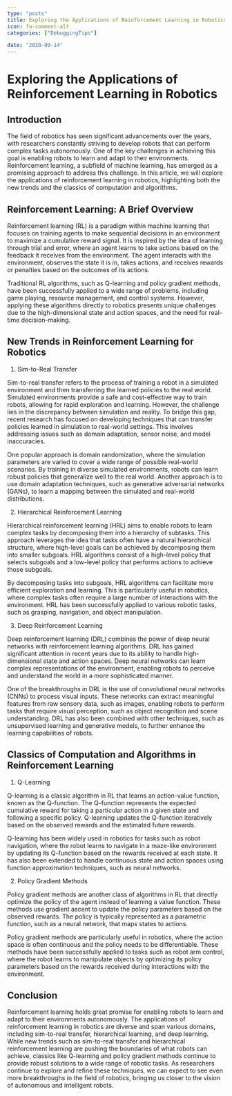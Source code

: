 ```yaml
---
type: "posts"
title: Exploring the Applications of Reinforcement Learning in Robotics
icon: fa-comment-alt
categories: ["DebuggingTips"]

date: "2020-09-14"
---
```




# Exploring the Applications of Reinforcement Learning in Robotics

## Introduction

The field of robotics has seen significant advancements over the years, with researchers constantly striving to develop robots that can perform complex tasks autonomously. One of the key challenges in achieving this goal is enabling robots to learn and adapt to their environments. Reinforcement learning, a subfield of machine learning, has emerged as a promising approach to address this challenge. In this article, we will explore the applications of reinforcement learning in robotics, highlighting both the new trends and the classics of computation and algorithms.

## Reinforcement Learning: A Brief Overview

Reinforcement learning (RL) is a paradigm within machine learning that focuses on training agents to make sequential decisions in an environment to maximize a cumulative reward signal. It is inspired by the idea of learning through trial and error, where an agent learns to take actions based on the feedback it receives from the environment. The agent interacts with the environment, observes the state it is in, takes actions, and receives rewards or penalties based on the outcomes of its actions.

Traditional RL algorithms, such as Q-learning and policy gradient methods, have been successfully applied to a wide range of problems, including game playing, resource management, and control systems. However, applying these algorithms directly to robotics presents unique challenges due to the high-dimensional state and action spaces, and the need for real-time decision-making.

## New Trends in Reinforcement Learning for Robotics

1. Sim-to-Real Transfer

Sim-to-real transfer refers to the process of training a robot in a simulated environment and then transferring the learned policies to the real world. Simulated environments provide a safe and cost-effective way to train robots, allowing for rapid exploration and learning. However, the challenge lies in the discrepancy between simulation and reality. To bridge this gap, recent research has focused on developing techniques that can transfer policies learned in simulation to real-world settings. This involves addressing issues such as domain adaptation, sensor noise, and model inaccuracies.

One popular approach is domain randomization, where the simulation parameters are varied to cover a wide range of possible real-world scenarios. By training in diverse simulated environments, robots can learn robust policies that generalize well to the real world. Another approach is to use domain adaptation techniques, such as generative adversarial networks (GANs), to learn a mapping between the simulated and real-world distributions.

2. Hierarchical Reinforcement Learning

Hierarchical reinforcement learning (HRL) aims to enable robots to learn complex tasks by decomposing them into a hierarchy of subtasks. This approach leverages the idea that tasks often have a natural hierarchical structure, where high-level goals can be achieved by decomposing them into smaller subgoals. HRL algorithms consist of a high-level policy that selects subgoals and a low-level policy that performs actions to achieve those subgoals.

By decomposing tasks into subgoals, HRL algorithms can facilitate more efficient exploration and learning. This is particularly useful in robotics, where complex tasks often require a large number of interactions with the environment. HRL has been successfully applied to various robotic tasks, such as grasping, navigation, and object manipulation.

3. Deep Reinforcement Learning

Deep reinforcement learning (DRL) combines the power of deep neural networks with reinforcement learning algorithms. DRL has gained significant attention in recent years due to its ability to handle high-dimensional state and action spaces. Deep neural networks can learn complex representations of the environment, enabling robots to perceive and understand the world in a more sophisticated manner.

One of the breakthroughs in DRL is the use of convolutional neural networks (CNNs) to process visual inputs. These networks can extract meaningful features from raw sensory data, such as images, enabling robots to perform tasks that require visual perception, such as object recognition and scene understanding. DRL has also been combined with other techniques, such as unsupervised learning and generative models, to further enhance the learning capabilities of robots.

## Classics of Computation and Algorithms in Reinforcement Learning

1. Q-Learning

Q-learning is a classic algorithm in RL that learns an action-value function, known as the Q-function. The Q-function represents the expected cumulative reward for taking a particular action in a given state and following a specific policy. Q-learning updates the Q-function iteratively based on the observed rewards and the estimated future rewards.

Q-learning has been widely used in robotics for tasks such as robot navigation, where the robot learns to navigate in a maze-like environment by updating its Q-function based on the rewards received at each state. It has also been extended to handle continuous state and action spaces using function approximation techniques, such as neural networks.

2. Policy Gradient Methods

Policy gradient methods are another class of algorithms in RL that directly optimize the policy of the agent instead of learning a value function. These methods use gradient ascent to update the policy parameters based on the observed rewards. The policy is typically represented as a parametric function, such as a neural network, that maps states to actions.

Policy gradient methods are particularly useful in robotics, where the action space is often continuous and the policy needs to be differentiable. These methods have been successfully applied to tasks such as robot arm control, where the robot learns to manipulate objects by optimizing its policy parameters based on the rewards received during interactions with the environment.

## Conclusion

Reinforcement learning holds great promise for enabling robots to learn and adapt to their environments autonomously. The applications of reinforcement learning in robotics are diverse and span various domains, including sim-to-real transfer, hierarchical learning, and deep learning. While new trends such as sim-to-real transfer and hierarchical reinforcement learning are pushing the boundaries of what robots can achieve, classics like Q-learning and policy gradient methods continue to provide robust solutions to a wide range of robotic tasks. As researchers continue to explore and refine these techniques, we can expect to see even more breakthroughs in the field of robotics, bringing us closer to the vision of autonomous and intelligent robots.